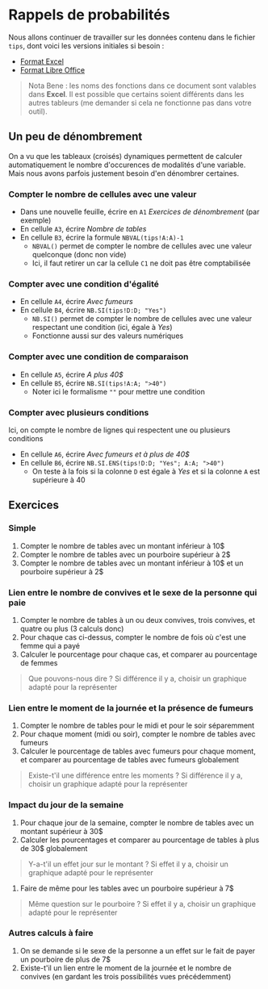 # Rappels de probabilités


Nous allons continuer de travailler sur les données contenu dans le fichier `tips`, dont voici les versions initiales si besoin :

- [Format Excel](tips.xlsx)
- [Format Libre Office](tips.ods)

> Nota Bene : les noms des fonctions dans ce document sont valables dans **Excel**. Il est possible que certains soient différents dans les autres tableurs (me demander si cela ne fonctionne pas dans votre outil).

## Un peu de dénombrement

On a vu que les tableaux (croisés) dynamiques permettent de calculer automatiquement le nombre d'occurences de modalités d'une variable. Mais nous avons parfois justement besoin d'en dénombrer certaines.

### Compter le nombre de cellules avec une valeur 

- Dans une nouvelle feuille, écrire en `A1` *Exercices de dénombrement* (par exemple) 
- En cellule `A3`, écrire *Nombre de tables*
- En cellule `B3`, écrire la formule `NBVAL(tips!A:A)-1`
    - `NBVAL()` permet de compter le nombre de cellules avec une valeur quelconque (donc non vide)
    - Ici, il faut retirer un car la cellule `C1` ne doit pas être comptabilisée

### Compter avec une condition d'égalité

- En cellule `A4`, écrire *Avec fumeurs*
- En cellule `B4`, écrire `NB.SI(tips!D:D; "Yes")`
    - `NB.SI()` permet de compter le nombre de cellules avec une valeur respectant une condition (ici, égale à *Yes*)
    - Fonctionne aussi sur des valeurs numériques
    
### Compter avec une condition de comparaison

- En cellule `A5`, écrire *A plus 40$*
- En cellule `B5`, écrire `NB.SI(tips!A:A; ">40")`
    - Noter ici le formalisme `""` pour mettre une condition

### Compter avec plusieurs conditions

Ici, on compte le nombre de lignes qui respectent une ou plusieurs conditions

- En cellule `A6`, écrire *Avec fumeurs et à plus de 40$*
- En cellule `B6`, écrire `NB.SI.ENS(tips!D:D; "Yes"; A:A; ">40")`
    - On teste à la fois si la colonne `D` est égale à *Yes* et si la colonne `A` est supérieure à 40
    

## Exercices

### Simple

1. Compter le nombre de tables avec un montant inférieur à 10$
1. Compter le nombre de tables avec un pourboire supérieur à 2$
1. Compter le nombre de tables avec un montant inférieur à 10$ et un pourboire supérieur à 2$

### Lien entre le nombre de convives et le sexe de la personne qui paie

1. Compter le nombre de tables à un ou deux convives, trois convives, et quatre ou plus (3 calculs donc)
1. Pour chaque cas ci-dessus, compter le nombre de fois où c'est une femme qui a payé
1. Calculer le pourcentage pour chaque cas, et comparer au pourcentage de femmes
  
> Que pouvons-nous dire ? Si différence il y a, choisir un graphique adapté pour la représenter
    
### Lien entre le moment de la journée et la présence de fumeurs

1. Compter le nombre de tables pour le midi et pour le soir séparemment
1. Pour chaque moment (midi ou soir), compter le nombre de tables avec fumeurs
1. Calculer le pourcentage de tables avec fumeurs pour chaque moment, et comparer au pourcentage de tables avec fumeurs globalement

> Existe-t'il une différence entre les moments ? Si différence il y a, choisir un graphique adapté pour la représenter

### Impact du jour de la semaine 

1. Pour chaque jour de la semaine, compter le nombre de tables avec un montant supérieur à 30$
1. Calculer les pourcentages et comparer au pourcentage de tables à plus de 30$ globalement

> Y-a-t'il un effet jour sur le montant ? Si effet il y a, choisir un graphique adapté pour le représenter

1. Faire de même pour les tables avec un pourboire supérieur à 7$

> Même question sur le pourboire ? Si effet il y a, choisir un graphique adapté pour le représenter

### Autres calculs à faire

1. On se demande si le sexe de la personne a un effet sur le fait de payer un pourboire de plus de 7$
1. Existe-t'il un lien entre le moment de la journée et le nombre de convives (en gardant les trois possibilités vues précédemment)




